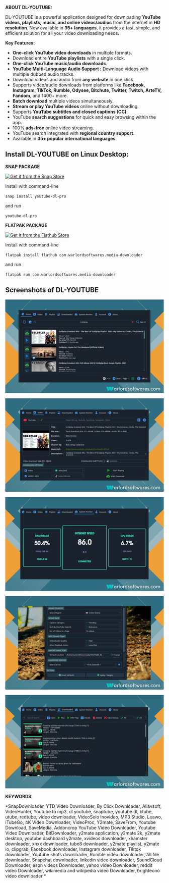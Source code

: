 **ABOUT DL-YOUTUBE:**

DL-YOUTUBE is a powerful application designed for downloading **YouTube videos, playlists, music, and online videos/audios** from the internet in **HD resolution**. Now available in **35+ languages**, it provides a fast, simple, and efficient solution for all your video downloading needs.

**Key Features:**

- **One-click YouTube video downloads** in multiple formats.
- Download entire **YouTube playlists** with a single click.
- **One-click YouTube music/audio downloads**.
-  **YouTube Multi-Language Audio Support :** Download videos with multiple dubbed audio tracks.  
- Download videos and audio from **any website** in one click.
- Supports video/audio downloads from platforms like **Facebook, Instagram, TikTok, Rumble, Odysee, Bitchute, Twitter, Twitch, ArteTV, Fandom**, and 1400+ more.
- **Batch download** multiple videos simultaneously.
- **Stream or play YouTube videos** online without downloading.
- Supports **YouTube subtitles and closed captions (CC)**.
- YouTube **search suggestions** for quick and easy browsing within the app.
- 100% **ads-free** online video streaming.
- YouTube search integrated with **regional country support**.
- Available in **35+ popular international languages**.


## Install DL-YOUTUBE on Linux Desktop:

**SNAP PACKAGE**

[![Get it from the Snap Store](https://snapcraft.io/static/images/badges/en/snap-store-black.svg)](https://snapcraft.io/youtube-dl-pro)

Install with command-line

`snap install youtube-dl-pro`

and run

`youtube-dl-pro`

**FLATPAK PACKAGE**

<a href="https://flathub.org/apps/details/com.warlordsoftwares.media-downloader"><img src="https://flathub.org/assets/badges/flathub-badge-en.png"  height="56" width="186" alt="Get it from the Flathub Store" ></a>

Install with command-line

`flatpak install flathub com.warlordsoftwares.media-downloader`

and run

`flatpak run com.warlordsoftwares.media-downloader`

## Screenshots of DL-YOUTUBE

![DL-YOUTUBE](https://raw.githubusercontent.com/rishabh3354/YOUTUBE-DL-PRO/main/share/screenshots/dl-youtube-warlordsoftwares_1.jpg?raw=true)

![DL-YOUTUBE](https://raw.githubusercontent.com/rishabh3354/YOUTUBE-DL-PRO/main/share/screenshots/dl-youtube-warlordsoftwares_2.jpg?raw=true)

![DL-YOUTUBE](https://raw.githubusercontent.com/rishabh3354/YOUTUBE-DL-PRO/main/share/screenshots/dl-youtube-warlordsoftwares_3.jpg?raw=true)

![DL-YOUTUBE](https://raw.githubusercontent.com/rishabh3354/YOUTUBE-DL-PRO/main/share/screenshots/dl-youtube-warlordsoftwares_4.jpg?raw=true)

![DL-YOUTUBE](https://raw.githubusercontent.com/rishabh3354/YOUTUBE-DL-PRO/main/share/screenshots/dl-youtube-warlordsoftwares_5.jpg?raw=true)

**KEYWORDS:** 

*SnapDownloader, YTD Video Downloader, By Click Downloader, Allavsoft, VideoHunter, Youtube to mp3, dl youtube, snaptube, youtube dl, ktube, utube, redtube, video downloader, VideoSolo Inovideo, MP3 Studio, Leawo, iTubeGo, 4K Video Downloader, VideoProc, Y2mate, SaveFrom, Youtube Download, SaveMedia, Addoncrop YouTube Video Downloader, Youtube Video Downloader, BitDownloader,  y2mate application, y2mate 2k, y2mate desktop, youtube dashboard y2mate, xvideos downloader, xhamster downloader, xnxx downloader, tube8 downloader, y2mate playlist, y2mate io, clipgrab, Facebook downloader, Instagram downloader, Tiktok downloader, Youtube shots downloader, Rumble video downloader, All file downloader, Snapchat downloader, linkedin video downloader, SoundCloud Downloader, espn videos Downloader, yahoo video Downloader, reddit video Downloader, wikimedia and wikipedia video Downloader, brighteono video downloader *
